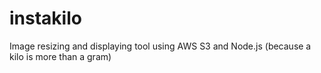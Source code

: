 # instakilo
Image resizing and displaying tool using AWS S3 and Node.js (because a kilo is more than a gram)
